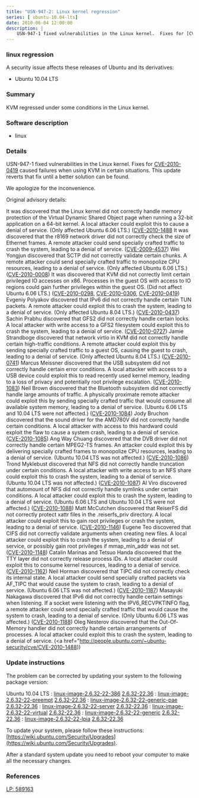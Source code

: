 ```yaml
---
title: "USN-947-2: Linux kernel regression"
series: [ ubuntu-10.04-lts]
date: 2010-06-04 12:00:00
description: |
    USN-947-1 fixed vulnerabilities in the Linux kernel.  Fixes for [CVE-2010-0419](http://people.ubuntu.com/~ubuntu-security/cve/CVE-2010-0419) caused failures when using KVM in certain situations. This update reverts that fix until a better solution can be found.
--- 
```

 
### linux regression

A security issue affects these releases of Ubuntu and its derivatives:

* Ubuntu 10.04 LTS

### Summary

KVM regressed under some conditions in the Linux kernel. 

### Software description

* linux 

### Details

USN-947-1 fixed vulnerabilities in the Linux kernel. Fixes for [CVE-2010-0419](http://people.ubuntu.com/~ubuntu-security/cve/CVE-2010-0419) caused failures when using KVM in certain situations. This update reverts that fix until a better solution can be found.

We apologize for the inconvenience.

Original advisory details:

 It was discovered that the Linux kernel did not correctly handle memory protection of the Virtual Dynamic Shared Object page when running a 32-bit application on a 64-bit kernel. A local attacker could exploit this to cause a denial of service. (Only affected Ubuntu 6.06 LTS.) ([CVE-2010-1488](http://people.ubuntu.com/~ubuntu-security/cve/CVE-2009-4271">CVE-2009-4271</a>) It was discovered that the r8169 network driver did not correctly check the size of Ethernet frames. A remote attacker could send specially crafted traffic to crash the system, leading to a denial of service. (<a href="http://people.ubuntu.com/~ubuntu-security/cve/CVE-2009-4537">CVE-2009-4537</a>) Wei Yongjun discovered that SCTP did not correctly validate certain chunks. A remote attacker could send specially crafted traffic to monopolize CPU resources, leading to a denial of service. (Only affected Ubuntu 6.06 LTS.) (<a href="http://people.ubuntu.com/~ubuntu-security/cve/CVE-2010-0008">CVE-2010-0008</a>) It was discovered that KVM did not correctly limit certain privileged IO accesses on x86. Processes in the guest OS with access to IO regions could gain further privileges within the guest OS. (Did not affect Ubuntu 6.06 LTS.) (<a href="http://people.ubuntu.com/~ubuntu-security/cve/CVE-2010-0298">CVE-2010-0298</a>, <a href="http://people.ubuntu.com/~ubuntu-security/cve/CVE-2010-0306">CVE-2010-0306</a>, <a href="http://people.ubuntu.com/~ubuntu-security/cve/CVE-2010-0419">CVE-2010-0419</a>) Evgeniy Polyakov discovered that IPv6 did not correctly handle certain TUN packets. A remote attacker could exploit this to crash the system, leading to a denial of service. (Only affected Ubuntu 8.04 LTS.) (<a href="http://people.ubuntu.com/~ubuntu-security/cve/CVE-2010-0437">CVE-2010-0437</a>) Sachin Prabhu discovered that GFS2 did not correctly handle certain locks. A local attacker with write access to a GFS2 filesystem could exploit this to crash the system, leading to a denial of service. (<a href="http://people.ubuntu.com/~ubuntu-security/cve/CVE-2010-0727">CVE-2010-0727</a>) Jamie Strandboge discovered that network virtio in KVM did not correctly handle certain high-traffic conditions. A remote attacker could exploit this by sending specially crafted traffic to a guest OS, causing the guest to crash, leading to a denial of service. (Only affected Ubuntu 8.04 LTS.) (<a href="http://people.ubuntu.com/~ubuntu-security/cve/CVE-2010-0741">CVE-2010-0741</a>) Marcus Meissner discovered that the USB subsystem did not correctly handle certain error conditions. A local attacker with access to a USB device could exploit this to read recently used kernel memory, leading to a loss of privacy and potentially root privilege escalation. (<a href="http://people.ubuntu.com/~ubuntu-security/cve/CVE-2010-1083">CVE-2010-1083</a>) Neil Brown discovered that the Bluetooth subsystem did not correctly handle large amounts of traffic. A physically proximate remote attacker could exploit this by sending specially crafted traffic that would consume all available system memory, leading to a denial of service. (Ubuntu 6.06 LTS and 10.04 LTS were not affected.) (<a href="http://people.ubuntu.com/~ubuntu-security/cve/CVE-2010-1084">CVE-2010-1084</a>) Jody Bruchon discovered that the sound driver for the AMD780V did not correctly handle certain conditions. A local attacker with access to this hardward could exploit the flaw to cause a system crash, leading to a denial of service. (<a href="http://people.ubuntu.com/~ubuntu-security/cve/CVE-2010-1085">CVE-2010-1085</a>) Ang Way Chuang discovered that the DVB driver did not correctly handle certain MPEG2-TS frames. An attacker could exploit this by delivering specially crafted frames to monopolize CPU resources, leading to a denial of service. (Ubuntu 10.04 LTS was not affected.) (<a href="http://people.ubuntu.com/~ubuntu-security/cve/CVE-2010-1086">CVE-2010-1086</a>) Trond Myklebust discovered that NFS did not correctly handle truncation under certain conditions. A local attacker with write access to an NFS share could exploit this to crash the system, leading to a denial of service. (Ubuntu 10.04 LTS was not affected.) (<a href="http://people.ubuntu.com/~ubuntu-security/cve/CVE-2010-1087">CVE-2010-1087</a>) Al Viro discovered that automount of NFS did not correctly handle symlinks under certain conditions. A local attacker could exploit this to crash the system, leading to a denial of service. (Ubuntu 6.06 LTS and Ubuntu 10.04 LTS were not affected.) (<a href="http://people.ubuntu.com/~ubuntu-security/cve/CVE-2010-1088">CVE-2010-1088</a>) Matt McCutchen discovered that ReiserFS did not correctly protect xattr files in the .reiserfs_priv directory. A local attacker could exploit this to gain root privileges or crash the system, leading to a denial of service. (<a href="http://people.ubuntu.com/~ubuntu-security/cve/CVE-2010-1146">CVE-2010-1146</a>) Eugene Teo discovered that CIFS did not correctly validate arguments when creating new files. A local attacker could exploit this to crash the system, leading to a denial of service, or possibly gain root privileges if mmap_min_addr was not set. (<a href="http://people.ubuntu.com/~ubuntu-security/cve/CVE-2010-1148">CVE-2010-1148</a>) Catalin Marinas and Tetsuo Handa discovered that the TTY layer did not correctly release process IDs. A local attacker could exploit this to consume kernel resources, leading to a denial of service. (<a href="http://people.ubuntu.com/~ubuntu-security/cve/CVE-2010-1162">CVE-2010-1162</a>) Neil Horman discovered that TIPC did not correctly check its internal state. A local attacker could send specially crafted packets via AF_TIPC that would cause the system to crash, leading to a denial of service. (Ubuntu 6.06 LTS was not affected.) (<a href="http://people.ubuntu.com/~ubuntu-security/cve/CVE-2010-1187">CVE-2010-1187</a>) Masayuki Nakagawa discovered that IPv6 did not correctly handle certain settings when listening. If a socket were listening with the IPV6_RECVPKTINFO flag, a remote attacker could send specially crafted traffic that would cause the system to crash, leading to a denial of service. (Only Ubuntu 6.06 LTS was affected.) (<a href="http://people.ubuntu.com/~ubuntu-security/cve/CVE-2010-1188">CVE-2010-1188</a>) Oleg Nesterov discovered that the Out-Of-Memory handler did not correctly handle certain arrangements of processes. A local attacker could exploit this to crash the system, leading to a denial of service. (<a href="http://people.ubuntu.com/~ubuntu-security/cve/CVE-2010-1488)) 

### Update instructions

The problem can be corrected by updating your system to the following package version:

Ubuntu 10.04 LTS
 : [linux-image-2.6.32-22-386](https://launchpad.net/ubuntu/+source/linux) <span> [2.6.32-22.36](https://launchpad.net/ubuntu/+source/linux/2.6.32-22.36) </span> 
 : [linux-image-2.6.32-22-preempt](https://launchpad.net/ubuntu/+source/linux) <span> [2.6.32-22.36](https://launchpad.net/ubuntu/+source/linux/2.6.32-22.36) </span> 
 : [linux-image-2.6.32-22-generic-pae](https://launchpad.net/ubuntu/+source/linux) <span> [2.6.32-22.36](https://launchpad.net/ubuntu/+source/linux/2.6.32-22.36) </span> 
 : [linux-image-2.6.32-22-server](https://launchpad.net/ubuntu/+source/linux) <span> [2.6.32-22.36](https://launchpad.net/ubuntu/+source/linux/2.6.32-22.36) </span> 
 : [linux-image-2.6.32-22-virtual](https://launchpad.net/ubuntu/+source/linux) <span> [2.6.32-22.36](https://launchpad.net/ubuntu/+source/linux/2.6.32-22.36) </span> 
 : [linux-image-2.6.32-22-generic](https://launchpad.net/ubuntu/+source/linux) <span> [2.6.32-22.36](https://launchpad.net/ubuntu/+source/linux/2.6.32-22.36) </span> 
 : [linux-image-2.6.32-22-lpia](https://launchpad.net/ubuntu/+source/linux) <span> [2.6.32-22.36](https://launchpad.net/ubuntu/+source/linux/2.6.32-22.36) </span> 

To update your system, please follow these instructions: [https://wiki.ubuntu.com/Security/Upgrades](https://wiki.ubuntu.com/Security/Upgrades).

After a standard system update you need to reboot your computer to make all the necessary changes. 

### References

 [LP: 589163](https://launchpad.net/bugs/589163)
 
